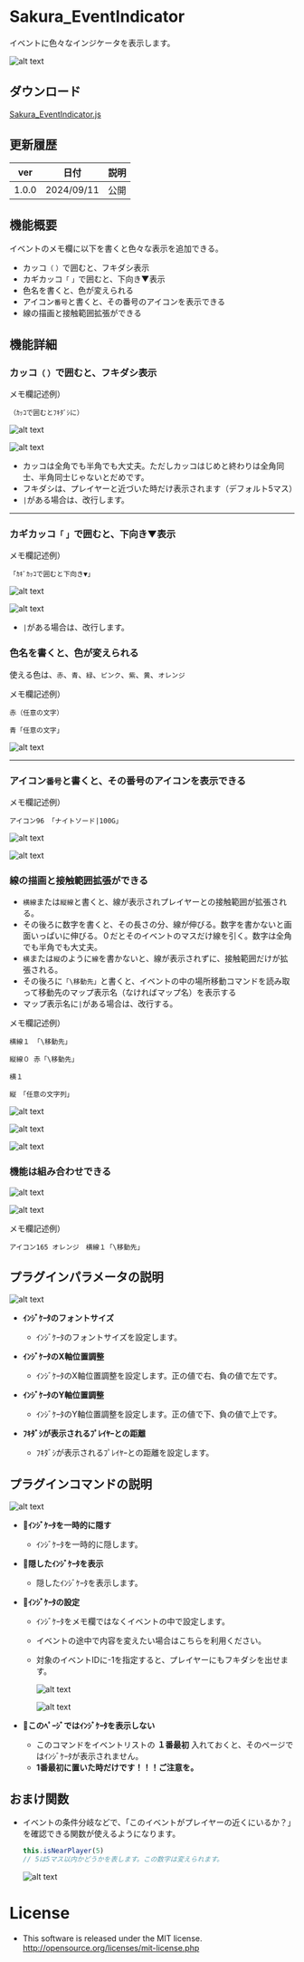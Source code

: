 # Sakura_EventIndicator
イベントに色々なインジケータを表示します。

![alt text](image.png)

## ダウンロード
[Sakura_EventIndicator.js](https://raw.githubusercontent.com/Sakurano6130/SakuraPlugins/main/Sakura_EventIndicator/Sakura_EventIndicator.js)

## 更新履歴
| ver   | 日付       | 説明 |
| ----- | ---------- | ---- |
| 1.0.0 | 2024/09/11 | 公開 |


## 機能概要

イベントのメモ欄に以下を書くと色々な表示を追加できる。
- カッコ`（` `）`で囲むと、フキダシ表示
- カギカッコ`「` `」`で囲むと、下向き▼表示
- 色名を書くと、色が変えられる
- アイコン`番号`と書くと、その番号のアイコンを表示できる
- 線の描画と接触範囲拡張ができる

## 機能詳細

### カッコ`（` `）`で囲むと、フキダシ表示

メモ欄記述例）

```
（ｶｯｺで囲むとﾌｷﾀﾞｼに）
```

![alt text](image-1.png)

![alt text](image-2.png)

- カッコは全角でも半角でも大丈夫。ただしカッコはじめと終わりは全角同士、半角同士じゃないとだめです。
- フキダシは、プレイヤーと近づいた時だけ表示されます（デフォルト5マス）
- `|`がある場合は、改行します。

---

### カギカッコ`「` `」`で囲むと、下向き▼表示

メモ欄記述例）
```
「ｶｷﾞｶｯｺで囲むと下向き▼」
```

![alt text](image-3.png)

![alt text](image-4.png)

- `|`がある場合は、改行します。


### 色名を書くと、色が変えられる

使える色は、`赤`、`青`、`緑`、`ピンク`、`紫`、`黄`、`オレンジ`

メモ欄記述例）
```
赤（任意の文字）
```
```
青「任意の文字」
```


![alt text](image-6.png)

---
### アイコン`番号`と書くと、その番号のアイコンを表示できる
メモ欄記述例）
```
アイコン96 「ナイトソード|100G」
```
![alt text](image-19.png)

![alt text](image-20.png)

### 線の描画と接触範囲拡張ができる

- `横線`または`縦線`と書くと、線が表示されプレイヤーとの接触範囲が拡張される。
- その後ろに数字を書くと、その長さの分、線が伸びる。数字を書かないと画面いっぱいに伸びる。０だとそのイベントのマスだけ線を引く。数字は全角でも半角でも大丈夫。
- `横`または`縦`のように`線`を書かないと、線が表示されずに、接触範囲だけが拡張される。
- その後ろに`「\移動先」`と書くと、イベントの中の場所移動コマンドを読み取って移動先のマップ表示名（なければマップ名）を表示する
- マップ表示名に`|`がある場合は、改行する。
  
メモ欄記述例）

```
横線１ 「\移動先」
```
```
縦線０ 赤「\移動先」
```
```
横１
```
```
縦　「任意の文字列」
```


  ![alt text](image-7.png)

  ![alt text](image-8.png)

  ![alt text](image-11.png)


### 機能は組み合わせできる

  ![alt text](image-22.png)

  ![alt text](image-23.png)

メモ欄記述例）

```
アイコン165 オレンジ　横線１「\移動先」
```

## プラグインパラメータの説明

![alt text](image-21.png)

- **ｲﾝｼﾞｹｰﾀのフォントサイズ** 
  - ｲﾝｼﾞｹｰﾀのフォントサイズを設定します。

- **ｲﾝｼﾞｹｰﾀのX軸位置調整** 
  - ｲﾝｼﾞｹｰﾀのX軸位置調整を設定します。正の値で右、負の値で左です。

- **ｲﾝｼﾞｹｰﾀのY軸位置調整** 
  - ｲﾝｼﾞｹｰﾀのY軸位置調整を設定します。正の値で下、負の値で上です。

- **ﾌｷﾀﾞｼが表示されるﾌﾟﾚｲﾔｰとの距離** 
  - ﾌｷﾀﾞｼが表示されるﾌﾟﾚｲﾔｰとの距離を設定します。


## プラグインコマンドの説明

![alt text](image-12.png)

- **🙈ｲﾝｼﾞｹｰﾀを一時的に隠す** 
  - ｲﾝｼﾞｹｰﾀを一時的に隠します。

- **👀隠したｲﾝｼﾞｹｰﾀを表示** 
  - 隠したｲﾝｼﾞｹｰﾀを表示します。

- **📝ｲﾝｼﾞｹｰﾀの設定** 
  - ｲﾝｼﾞｹｰﾀをメモ欄ではなくイベントの中で設定します。
  - イベントの途中で内容を変えたい場合はこちらを利用ください。
  - 対象のイベントIDに-1を指定すると、プレイヤーにもフキダシを出せます。

    ![alt text](image-17.png)

    ![alt text](image-18.png)

- **🚫このﾍﾟｰｼﾞではｲﾝｼﾞｹｰﾀを表示しない** 
  - このコマンドをイベントリストの **１番最初** 入れておくと、そのページではｲﾝｼﾞｹｰﾀが表示されません。
  - **1番最初に置いた時だけです！！！ご注意を。**

## おまけ関数
  - イベントの条件分岐などで、「このイベントがプレイヤーの近くにいるか？」を確認できる関数が使えるようになります。

    ```javascript
    this.isNearPlayer(5)
    // 5は5マス以内かどうかを表します。この数字は変えられます。
    ```
    ![alt text](image-13.png)


# License
- This software is released under the MIT license. http://opensource.org/licenses/mit-license.php
